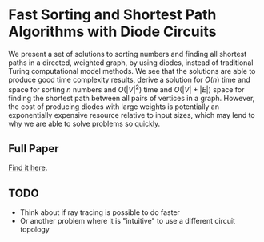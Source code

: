 # Fast Sorting and Shortest Path Algorithms with Diode Circuits

We present a set of solutions to sorting numbers and finding all shortest paths in a directed, weighted graph, by using diodes, instead of traditional Turing computational model methods.
We see that the solutions are able to produce good time complexity results,
derive a solution for $O(n)$ time and space for sorting $n$ numbers and $O(|V|^2)$ time and $O(|V| + |E|)$ space for finding the shortest path between all pairs of vertices in a graph.
However, the cost of producing diodes with large weights is potentially an exponentially expensive resource relative to input sizes, which may lend to why we are able to solve problems so quickly.

## Full Paper

[Find it here](build/main.pdf).

## TODO

- Think about if ray tracing is possible to do faster
- Or another problem where it is "intuitive" to use a different circuit topology
